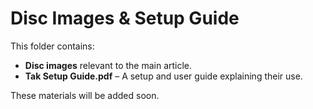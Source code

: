 # Disc Images & Setup Guide

This folder contains:
- **Disc images** relevant to the main article.
- **Tak Setup Guide.pdf** – A setup and user guide explaining their use.

These materials will be added soon.

